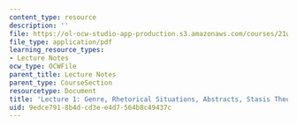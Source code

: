 ```yaml
---
content_type: resource
description: ''
file: https://ol-ocw-studio-app-production.s3.amazonaws.com/courses/21w-794-graduate-technical-writing-workshop-january-iap-2019/9edce7918b4dcd3ee4d7564b8c49437c_MIT21W_794IAP19_lec1.pdf
file_type: application/pdf
learning_resource_types:
- Lecture Notes
ocw_type: OCWFile
parent_title: Lecture Notes
parent_type: CourseSection
resourcetype: Document
title: 'Lecture 1: Genre, Rhetorical Situations, Abstracts, Stasis Theory'
uid: 9edce791-8b4d-cd3e-e4d7-564b8c49437c
---
```

